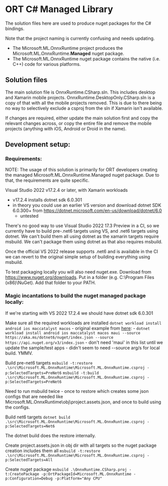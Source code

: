 # ORT C# Managed Library

The solution files here are used to produce nuget packages for the C# bindings.

Note that the project naming is currently confusing and needs updating. 

  - The Microsoft.ML.OnnxRuntime project produces the Microsoft.ML.OnnxRuntime.**Managed** nuget package.
  - The Microsoft.ML.OnnxRuntime nuget package contains the native (i.e. C++) code for various platforms.

## Solution files

The main solution file is OnnxRuntime.CSharp.sln. This includes desktop and Xamarin mobile projects.
OnnxRuntime.DesktopOnly.CSharp.sln is a copy of that with all the mobile projects removed. This is 
due to there being no way to selectively exclude a csproj from the sln if Xamarin isn't available. 

If changes are required, either update the main solution first and copy the relevant changes across,
or copy the entire file and remove the mobile projects (anything with iOS, Android or Droid in the name). 

## Development setup:

### Requirements:

NOTE: The usage of this solution is primarily for ORT developers creating the managed Microsoft.ML.OnnxRuntime.Managed 
      nuget package. Due to that, the requirements are quite specific.

Visual Studio 2022 v17.2.4 or later, with Xamarin workloads
  - v17.2.4 installs dotnet sdk 6.0.301
  - in theory you could use an earlier VS version and download dotnet SDK 6.0.300+ from https://dotnet.microsoft.com/en-us/download/dotnet/6.0
    - untested

There's no good way to use Visual Studio 2022 17.3 Preview in a CI, so we currently have to build pre-.net6 targets
using VS, and .net6 targets using dotnet. We can't build them all using dotnet as the xamarin targets require msbuild. 
We can't package them using dotnet as that also requires msbuild.

Once the official VS 2022 release supports .net6 and is available in the CI we can revert to the original simple 
setup of building everything using msbuild.

To test packaging locally you will also need nuget.exe. 
Download from https://www.nuget.org/downloads. 
Put in a folder (e.g. C:\Program Files (x86)\NuGet).
Add that folder to your PATH. 

### Magic incantations to build the nuget managed package locally:

If we're starting with VS 2022 17.2.4 we should have dotnet sdk 6.0.301

Make sure all the required workloads are installed
  `dotnet workload install android ios maccatalyst macos`
    - original example from [here](https://github.com/Sweekriti91/maui-samples/blob/swsat/devops/6.0/Apps/WeatherTwentyOne/devops/AzureDevOps/azdo_windows.yml): 
      - `dotnet workload install android ios maccatalyst macos maui --source https://aka.ms/dotnet6/nuget/index.json --source https://api.nuget.org/v3/index.json`
    - don't need 'maui' in this list until we update the sample/test apps
    - didn't seem to need --source arg/s for local build. YMMV.

Build pre-net6 targets
  `msbuild -t:restore .\src\Microsoft.ML.OnnxRuntime\Microsoft.ML.OnnxRuntime.csproj -p:SelectedTargets=PreNet6`
  `msbuild -t:build .\src\Microsoft.ML.OnnxRuntime\Microsoft.ML.OnnxRuntime.csproj -p:SelectedTargets=PreNet6`

  Need to run msbuild twice - once to restore which creates some json configs that are needed like 
  Microsoft.ML.OnnxRuntime\obj\project.assets.json, and once to build using the configs.

Build net6 targets
  `dotnet build .\src\Microsoft.ML.OnnxRuntime\Microsoft.ML.OnnxRuntime.csproj -p:SelectedTargets=Net6`
  
  The dotnet build does the restore internally.

Create project.assets.json in obj dir with all targets so the nuget package creation includes them all
  `msbuild -t:restore .\src\Microsoft.ML.OnnxRuntime\Microsoft.ML.OnnxRuntime.csproj -p:SelectedTargets=All`

Create nuget package
  `msbuild .\OnnxRuntime.CSharp.proj -t:CreatePackage -p:OrtPackageId=Microsoft.ML.OnnxRuntime -p:Configuration=Debug -p:Platform="Any CPU"`
